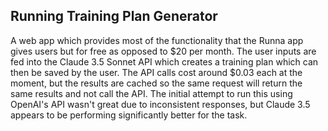 ## Running Training Plan Generator

A web app which provides most of the functionality that the Runna app gives users but for free as opposed to $20 per month. The user inputs are fed into the Claude 3.5 Sonnet API which creates a training plan which can then be saved by the user. The API calls cost around $0.03 each at the moment, but the results are cached so the same request will return the same results and not call the API. The initial attempt to run this using OpenAI's API wasn't great due to inconsistent responses, but Claude 3.5 appears to be performing significantly better for the task.

